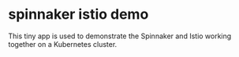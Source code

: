 # spinnaker istio demo

This tiny app is used to demonstrate the Spinnaker and Istio working together on a Kubernetes cluster.
